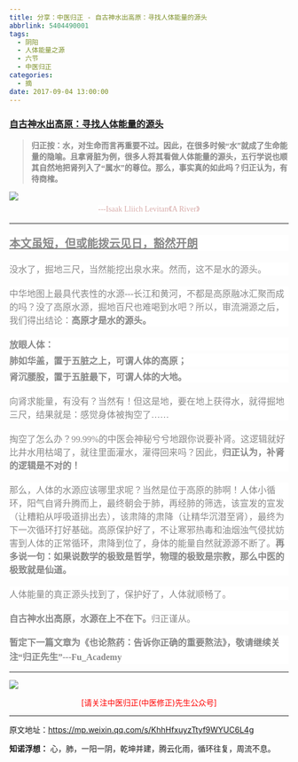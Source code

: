```yaml
---
title: 分享：中医归正 - 自古神水出高原：寻找人体能量的源头
abbrlink: 5404490001
tags:
  - 阴阳
  - 人体能量之源
  - 六节
  - 中医归正
categories:
  - 摘
date: 2017-09-04 13:00:00
---
```

###  [自古神水出高原：寻找人体能量的源头 ](https://mp.weixin.qq.com/s/KhhHfxuyzTtyf9WYUC6L4g "跳转至原文")

<div class="rich_media_content ">
                    <blockquote><p style="white-space: normal; margin-bottom: 10px;"><span style="color: rgb(136, 136, 136); font-family: 仿宋; font-size: 14px; font-weight: bold; white-space: pre-wrap;">归正按：水，对生命而言再重要不过。因此，在很多时候“水”就成了生命能量的隐喻。且拿肾脏为例，很多人将其看做人体能量的源头，五行学说也顺其自然地把肾列入了“属水”的尊位。那么，事实真的如此吗？归正认为，有待商榷。</span></p></blockquote><p style="margin-bottom: 5px; line-height: normal;"><img style="clear: both; display: block; margin:auto;" src="http://wx1.sinaimg.cn/large/8bf740e1gy1fj7atm3b70j20hs08utf0.jpg" class="" data-ratio="0.4964705882352941" data-w="850"  /></p><p style="margin-top: 5px; margin-bottom: 5px; white-space: normal; text-align: center; line-height: normal;"><span style="font-family: 仿宋; background-color: rgb(255, 255, 255); max-width: 100%; color: rgb(215, 171, 169); font-size: 14px; line-height: 22.4px; box-sizing: border-box !important; word-wrap: break-word !important;">---Isaak Lliich Levitan《A River》</span></p><hr  /><p style="white-space: normal; background-color: rgb(255, 255, 255); margin-top: 20px; margin-bottom: 20px;"><span style="text-decoration: underline; font-size: 20px;"><strong><span style="text-decoration: underline; color: rgb(136, 136, 136); font-family: 仿宋; background-color: rgb(255, 255, 255);">本文虽短，但或能拨云见日，豁然开朗</span></strong></span></p><p style="white-space: normal; background-color: rgb(255, 255, 255); margin-top: 20px; margin-bottom: 20px;"><span style="color: rgb(136, 136, 136); font-family: 仿宋; font-size: 16px; background-color: rgb(255, 255, 255);">没水了，掘地三尺，当然能挖出泉水来。然而，这不是水的源头。</span></p><p style="white-space: normal; background-color: rgb(255, 255, 255); margin-top: 20px; margin-bottom: 20px;"><span style="color: rgb(136, 136, 136); font-family: 仿宋; font-size: 16px;">中华地图上最具代表性的水源---长江和黄河，不都是高原融冰汇聚而成的吗？没了高原水源，掘地百尺也难喝到水吧？</span><span style="color: rgb(136, 136, 136); font-family: 仿宋; font-size: 16px;">所以，审流溯源之后，我们得出结论：<strong>高原才是水的源头。</strong></span></p><p style="white-space: normal; background-color: rgb(255, 255, 255); margin-top: 20px; margin-bottom: 5px;"><strong><span style="color: rgb(136, 136, 136); font-family: 仿宋; font-size: 16px;">放眼人体：</span></strong></p><p style="white-space: normal; background-color: rgb(255, 255, 255); margin-bottom: 5px; margin-top: 5px;"><strong><span style="color: rgb(136, 136, 136); font-family: 仿宋; font-size: 16px;">肺如华盖，置于五脏之上，可谓人体的高原；</span></strong></p><p style="white-space: normal; background-color: rgb(255, 255, 255); margin-bottom: 20px; margin-top: 5px;"><strong><span style="color: rgb(136, 136, 136); font-family: 仿宋; font-size: 16px;">肾沉腰股，置于五脏最下，可谓人体的大地</span><span style="color: rgb(136, 136, 136); font-family: 仿宋; font-size: 16px;">。</span></strong></p><p style="white-space: normal; background-color: rgb(255, 255, 255); margin-top: 20px; margin-bottom: 20px;"><span style="color: rgb(136, 136, 136); font-family: 仿宋; font-size: 16px;">向肾求能量，</span><span style="color: rgb(136, 136, 136); font-family: 仿宋; font-size: 16px;">有没有？</span><span style="color: rgb(136, 136, 136); font-family: 仿宋; font-size: 16px;">当然有</span><span style="color: rgb(136, 136, 136); font-family: 仿宋; font-size: 16px;">！</span><span style="color: rgb(136, 136, 136); font-family: 仿宋; font-size: 16px;">但</span><span style="color: rgb(136, 136, 136); font-family: 仿宋; font-size: 16px;">这是地，</span><span style="color: rgb(136, 136, 136); font-family: 仿宋; font-size: 16px;">要</span><span style="color: rgb(136, 136, 136); font-family: 仿宋; font-size: 16px;">在地上获得水，就得</span><span style="color: rgb(136, 136, 136); font-family: 仿宋; font-size: 16px;">掘地三尺，结果就是：感觉身体被掏空了……</span></p><p style="white-space: normal; background-color: rgb(255, 255, 255); margin-top: 20px; margin-bottom: 20px;"><span style="color: rgb(136, 136, 136); font-family: 仿宋; font-size: 16px;">掏空了怎么办？99.99%的中医会神秘兮兮地跟你说要补肾。这逻辑就好比井水用</span><span style="color: rgb(136, 136, 136); font-family: 仿宋; font-size: 16px;">枯竭</span><span style="color: rgb(136, 136, 136); font-family: 仿宋; font-size: 16px;">了，就往里面灌水，灌得回来吗？因此，</span><strong><span style="color: rgb(136, 136, 136); font-family: 仿宋; font-size: 16px;">归正认为，补肾的</span><span style="color: rgb(136, 136, 136); font-family: 仿宋; font-size: 16px;">逻辑</span><span style="color: rgb(136, 136, 136); font-family: 仿宋; font-size: 16px;">是不对的</span><span style="color: rgb(136, 136, 136); font-family: 仿宋; font-size: 16px;">！</span></strong></p><p style="white-space: normal; background-color: rgb(255, 255, 255); margin-top: 20px; margin-bottom: 20px;"><span style="color: rgb(136, 136, 136); font-family: 仿宋; font-size: 16px;">那么，人体的水源应该哪里求呢？当然是位于高原的肺啊！</span><span style="color: rgb(136, 136, 136); font-family: 仿宋; font-size: 16px;">人体小循环，阳气自肾升腾而上，最终朝会于肺，再经肺的筛选，</span><span style="color: rgb(136, 136, 136); font-family: 仿宋; font-size: 16px;">该宣发的宣发（让糟粕</span><span style="color: rgb(136, 136, 136); font-family: 仿宋; font-size: 16px;">从呼吸道排出去</span><span style="color: rgb(136, 136, 136); font-family: 仿宋; font-size: 16px;">）</span><span style="color: rgb(136, 136, 136); font-family: 仿宋; font-size: 16px;">，</span><span style="color: rgb(136, 136, 136); font-family: 仿宋; font-size: 16px;">该肃降的肃降（让精华沉潜至肾）</span><span style="color: rgb(136, 136, 136); font-family: 仿宋; font-size: 16px;">，最终为下一次循环打好基础。高原保护好了，不让寒邪热毒和油烟浊气侵扰妨害到人体</span><span style="color: rgb(136, 136, 136); font-family: 仿宋; font-size: 16px;">的</span><span style="color: rgb(136, 136, 136); font-family: 仿宋; font-size: 16px;">正常循环，肃降到位了，</span><span style="color: rgb(136, 136, 136); font-family: 仿宋; font-size: 16px;">身体的能量自然就源源不断了。<strong>再</strong><strong>多说一句：如果说数学的极致是哲学，物理的极致是宗教，那么中医的极致就是仙道。</strong></span></p><p style="white-space: normal; background-color: rgb(255, 255, 255); margin-top: 20px; margin-bottom: 20px;"><span style="color: rgb(136, 136, 136); font-family: 仿宋; font-size: 16px;">人体能量的</span><span style="color: rgb(136, 136, 136); font-family: 仿宋; font-size: 16px;">真正</span><span style="color: rgb(136, 136, 136); font-family: 仿宋; font-size: 16px;">源头</span><span style="color: rgb(136, 136, 136); font-family: 仿宋; font-size: 16px;">找到了，</span><span style="color: rgb(136, 136, 136); font-family: 仿宋; font-size: 16px;">保护好了，</span><span style="color: rgb(136, 136, 136); font-family: 仿宋; font-size: 16px;">人体就顺畅了</span><span style="color: rgb(136, 136, 136); font-family: 仿宋; font-size: 16px;">。</span></p><p style="white-space: normal; background-color: rgb(255, 255, 255); margin-top: 20px; margin-bottom: 10px;"><strong><span style="color: rgb(136, 136, 136); font-family: 仿宋; font-size: 16px;">自古神水出高原，水源在上不在下。</span></strong><span style="color: rgb(136, 136, 136); font-family: 仿宋; font-size: 16px;">归正谨从。</span></p><p style="white-space: normal; background-color: rgb(255, 255, 255); margin-top: 20px; margin-bottom: 10px;"><span style="color: rgb(136, 136, 136); font-family: 仿宋; font-size: 16px;"><strong style="white-space: normal;"><span style="line-height: 1.6; color: rgb(136, 136, 136); font-family: 仿宋; font-size: 16px; background-color: rgb(255, 255, 255);">暂定下一篇文章为《也论熬药：告诉你正确的重要熬法》，敬请继续关注“归正先生”---Fu_Academy</span></strong></span></p><hr  />
					<img style="clear: both; display: block; margin:auto;" src="http://wx1.sinaimg.cn/mw690/8bf740e1gy1fgqt1hfuomj20hs0bzmyp.jpg" /><p style="text-align: center; color: red">[请关注中医归正(中医修正)先生公众号]</p><hr />
                </div>


原文地址：https://mp.weixin.qq.com/s/KhhHfxuyzTtyf9WYUC6L4g


**知诺浮想：**
心，肺，一阳一阴，乾坤并建，腾云化雨，循环往复，周流不息。

